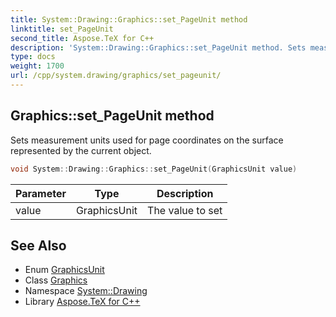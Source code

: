 ```yaml
---
title: System::Drawing::Graphics::set_PageUnit method
linktitle: set_PageUnit
second_title: Aspose.TeX for C++
description: 'System::Drawing::Graphics::set_PageUnit method. Sets measurement units used for page coordinates on the surface represented by the current object in C++.'
type: docs
weight: 1700
url: /cpp/system.drawing/graphics/set_pageunit/
---
```

## Graphics::set_PageUnit method


Sets measurement units used for page coordinates on the surface represented by the current object.

```cpp
void System::Drawing::Graphics::set_PageUnit(GraphicsUnit value)
```


| Parameter | Type | Description |
| --- | --- | --- |
| value | GraphicsUnit | The value to set |

## See Also

* Enum [GraphicsUnit](../../graphicsunit/)
* Class [Graphics](../)
* Namespace [System::Drawing](../../)
* Library [Aspose.TeX for C++](../../../)
